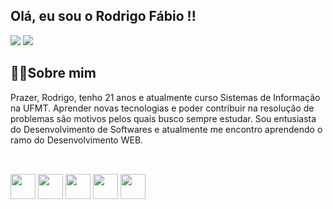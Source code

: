 
<h2>Olá, eu sou o Rodrigo Fábio !!</h2>
<div>
  <a href="https://resume.io/r/xOgO4BDyW" target="blank"><img src="https://img.shields.io/badge/Meu curriculo-D14836?style=for-the-badge&logo=gmail&logoColor=white" target="blank"></a>
  <a href="https://www.linkedin.com/in/rodrigo-f%C3%A1bio-00a6b11a9" target="blank"><img src="https://img.shields.io/badge/LinkedIn-0077B5?style=for-the-badge&logo=linkedin&logoColor=white" target="blank"></a>
</div>

<h2>👨‍💻Sobre mim</h2>
  Prazer, Rodrigo, tenho 21 anos e atualmente curso Sistemas de Informação na UFMT. Aprender novas tecnologias e poder contribuir na resolução de problemas são motivos pelos quais
busco sempre estudar. Sou entusiasta do Desenvolvimento de Softwares e atualmente me encontro aprendendo o ramo do Desenvolvimento WEB.

##

<div style="display: inline_block"> <br>  
  <img align="center" widht="30" height="40" src="https://cdn.jsdelivr.net/gh/devicons/devicon/icons/csharp/csharp-original.svg" />
  <img align="center" widht="30" height="40" src="https://cdn.jsdelivr.net/gh/devicons/devicon/icons/javascript/javascript-original.svg" />
  <img align="center" widht="30" height="40" src="https://cdn.jsdelivr.net/gh/devicons/devicon/icons/react/react-original.svg" />
  <img align="center" widht="30" height="40" src="https://cdn.jsdelivr.net/gh/devicons/devicon/icons/mysql/mysql-original-wordmark.svg" />
  <img align="center" widht="30" height="40" src="https://cdn.jsdelivr.net/gh/devicons/devicon/icons/git/git-plain.svg" />
</div>

